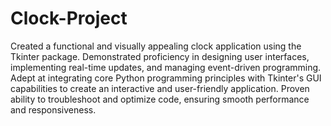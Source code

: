 # Clock-Project
Created a functional and visually appealing clock application using the Tkinter package. Demonstrated proficiency in designing user interfaces, implementing real-time updates, and managing event-driven programming. Adept at integrating core Python programming principles with Tkinter's GUI capabilities to create an interactive and user-friendly application. Proven ability to troubleshoot and optimize code, ensuring smooth performance and responsiveness. 
